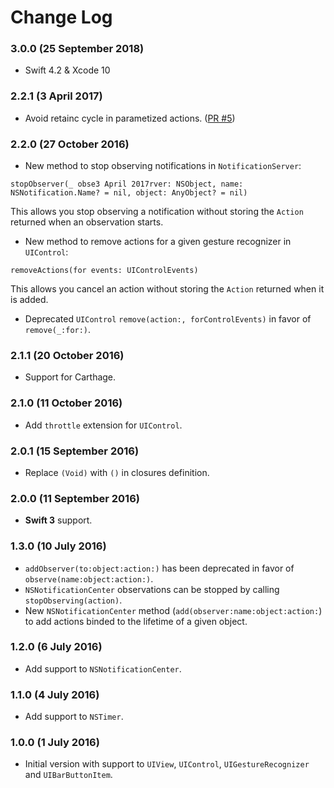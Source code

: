 # Change Log

### 3.0.0 (25 September 2018)
- Swift 4.2 & Xcode 10

### 2.2.1 (3 April 2017)
- Avoid retainc cycle in parametized actions. ([PR #5](https://github.com/ManueGE/Actions/pull/5)) 

### 2.2.0 (27 October 2016)
- New method to stop observing notifications in `NotificationServer`: 

`stopObserver(_ obse3 April 2017rver: NSObject, name: NSNotification.Name? = nil, object: AnyObject? = nil)` 

This allows you stop observing a notification without storing the `Action` returned when an observation starts.

- New method to remove actions for a given gesture recognizer in `UIControl`: 

`removeActions(for events: UIControlEvents)` 

This allows you cancel an action without storing the `Action` returned when it is added.

- Deprecated `UIControl` `remove(action:, forControlEvents)` in favor of `remove(_:for:)`.


### 2.1.1 (20 October 2016)
- Support for Carthage.

### 2.1.0 (11 October 2016)
- Add `throttle` extension for `UIControl`.

### 2.0.1 (15 September 2016)
- Replace `(Void)` with `()` in closures definition.

### 2.0.0 (11 September 2016)
- **Swift 3** support.

### 1.3.0 (10 July 2016)
- `addObserver(to:object:action:)` has been deprecated in favor of `observe(name:object:action:)`.
- `NSNotificationCenter` observations can be stopped by calling `stopObserving(action)`. 
- New `NSNotificationCenter` method (`add(observer:name:object:action:`) to add actions binded to the lifetime of a given object. 

### 1.2.0 (6 July 2016)
- Add support to `NSNotificationCenter`.

### 1.1.0 (4 July 2016)
- Add support to `NSTimer`.

### 1.0.0 (1 July 2016)
- Initial version with support to `UIView`, `UIControl`, `UIGestureRecognizer` and `UIBarButtonItem`.
